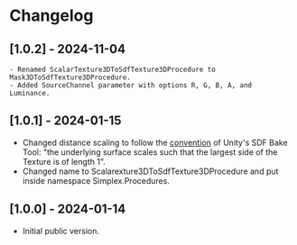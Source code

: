 # Changelog


## [1.0.2] - 2024-11-04

	- Renamed ScalarTexture3DToSdfTexture3DProcedure to Mask3DToSdfTexture3DProcedure.
	- Added SourceChannel parameter with options R, G, B, A, and Luminance.


## [1.0.1] - 2024-01-15

- Changed distance scaling to follow the [convention](https://docs.unity3d.com/Packages/com.unity.visualeffectgraph@15.0/manual/sdf-in-vfx-graph.html) of Unity's SDF Bake Tool: "the underlying surface scales such that the largest side of the Texture is of length 1".
- Changed name to Scalarexture3DToSdfTexture3DProcedure and put inside namespace Simplex.Procedures.


## [1.0.0] - 2024-01-14

- Initial public version.
